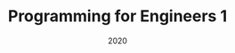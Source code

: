 ---
title: "Programming for Engineers 1"
collection: teaching
type: "Teaching Assistant"
permalink: /teaching/teaching-1
venue: "University of the West Indies, Engineering"
date: "2020"
location: "Kingston, Jamaica"
---